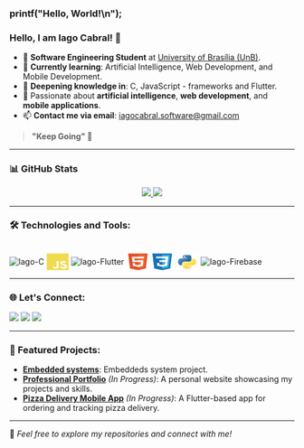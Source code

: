 ### printf("Hello, World!\n");
### Hello, I am Iago Cabral! 👋

- 🔭 **Software Engineering Student** at <a href="https://www.unb.br">University of Brasília (UnB)</a>.  
- 🌱 **Currently learning**: Artificial Intelligence, Web Development, and Mobile Development.  
- 🤔 **Deepening knowledge in**: C, JavaScript - frameworks and Flutter.  
- 🚀 Passionate about **artificial intelligence**, **web development**, and **mobile applications**.  
- 📫 **Contact me via email**: iagocabral.software@gmail.com  

> **"Keep Going" 🚀**

---

### 📊 GitHub Stats
<div align="center">
  <a href="https://github.com/iagocabral">
    <img height="180em" src="https://github-readme-stats.vercel.app/api?username=iagocabral&show_icons=true&theme=radical&include_all_commits=true&count_private=true"/>
    <img height="180em" src="https://github-readme-stats.vercel.app/api/top-langs/?username=iagocabral&layout=compact&langs_count=7&theme=radical"/>
  </a>
</div>

---

### 🛠️ Technologies and Tools:
<div style="display: inline_block"><br>
  <img align="center" alt="Iago-C" height="30" width="40" src="https://img.icons8.com/color/48/000000/c-programming.png">
  <img align="center" alt="Iago-JS" height="30" width="40" src="https://raw.githubusercontent.com/devicons/devicon/master/icons/javascript/javascript-plain.svg">
  <img align="center" alt="Iago-Flutter" height="30" width="40" src="https://cdn.jsdelivr.net/gh/devicons/devicon/icons/flutter/flutter-original.svg">
  <img align="center" alt="Iago-HTML" height="30" width="40" src="https://raw.githubusercontent.com/devicons/devicon/master/icons/html5/html5-original.svg">
  <img align="center" alt="Iago-CSS" height="30" width="40" src="https://raw.githubusercontent.com/devicons/devicon/master/icons/css3/css3-original.svg">
  <img align="center" alt="Iago-Python" height="30" width="40" src="https://raw.githubusercontent.com/devicons/devicon/master/icons/python/python-original.svg">
  <img align="center" alt="Iago-Firebase" height="30" width="40" src="https://cdn.jsdelivr.net/gh/devicons/devicon/icons/firebase/firebase-plain.svg">
</div>

---

### 🌐 Let's Connect:
<div>
  <a href="mailto:iagocabral.software@gmail.com" target="_blank"><img src="https://img.shields.io/badge/-Gmail-D14836?style=for-the-badge&logo=gmail&logoColor=white" target="_blank"></a>
  <a href="https://www.linkedin.com/in/iago-cabral-a0b3a524b/" target="_blank"><img src="https://img.shields.io/badge/-LinkedIn-%230077B5?style=for-the-badge&logo=linkedin&logoColor=white" target="_blank"></a>
  <a href="https://github.com/iagocabral" target="_blank"><img src="https://img.shields.io/badge/-GitHub-%23181717?style=for-the-badge&logo=github&logoColor=white" target="_blank"></a>
</div>

---

### 📂 Featured Projects:
- **[Embedded systems](https://github.com/iagocabral/Embedded-Programming)**: Embeddeds system project.  
- **[Professional Portfolio](https://github.com/iagocabral/portfolio)** *(In Progress)*: A personal website showcasing my projects and skills.  
- **[Pizza Delivery Mobile App](https://github.com/iagocabral/mobile/tree/main/pizza_app)** *(In Progress)*: A Flutter-based app for ordering and tracking pizza delivery.  

---

🌟 _Feel free to explore my repositories and connect with me!_
